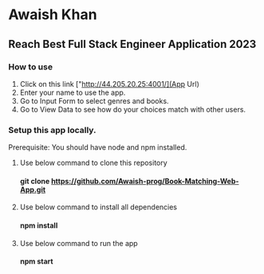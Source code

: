# Awaish Khan

## Reach Best Full Stack Engineer Application 2023

### How to use

1. Click on this link ["http://44.205.20.25:4001/](App Url)
2. Enter your name to use the app.
3. Go to Input Form to select genres and books.
4. Go to View Data to see how do your choices match with other users.

### Setup this app locally.

Prerequisite: You should have node and npm installed.

1. Use below command to clone this repository
    #### git clone https://github.com/Awaish-prog/Book-Matching-Web-App.git

2. Use below command to install all dependencies
    #### npm install
3. Use below command to run the app
    #### npm start